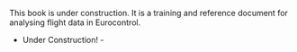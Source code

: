 This book is under construction. It is a training and reference document for analysing flight data in Eurocontrol. 
 - Under Construction! -
